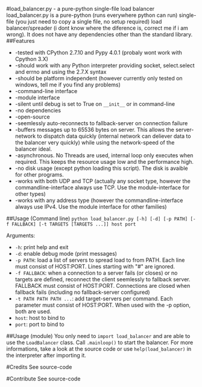#load_balancer.py - a pure-python single-file load balancer
load_balancer.py is a pure-python (runs everywhere python can run) single-file (you just need to copy a single file, no setup required) load balancer/spreader (i dont know where the diference is, correct me if i am wrong). It does not have any dependencies other than the standard library.
##Features
* -tested with CPython 2.7.10 and Pypy 4.0.1 (probaly wont work with Cpython 3.X)
* -should work with any Python interpreter providing socket, select.select and errno and using the 2.7.X syntax
* -should be platform independent (however currently only tested on windows, tell me if you find any problems)
* -command-line interface
* -module interface
* -silent until debug is set to True on `__init__` or in command-line
* -no dependencies
* -open-source
* -seemlessly auto-reconnects to fallback-server on connection failure
* -buffers messages up to 65536 bytes on server. This allows the server-network to dispatch data quickly (internal network can deliever data to the balancer very quickly) while using the network-speed of the balancer ideal.
* -asynchronous. No Threads are used, internal loop only executes when required. This keeps the resource usage low and the performance high.
* -no disk usage (except python loading this script). The disk is avaible for other programs.
* -works with both UDP and TCP (actually any socket type, however the commandline-interface always use TCP. Use the module-interface for other types)
* -works with any address type (however the commandline-interface always use IPv4. Use the module interface for other families)

##Usage (Command line)
`python load_balancer.py [-h] [-d] [-p PATH] [-f FALLBACK] [-t TARGETS [TARGETS ...]] host port`

Arguments:
* `-h`: print help and exit
* `-d`: enable debug mode (print messages)
* `-p PATH`: load a list of servers to spread load to from PATH. Each line must consist of HOST:PORT. Lines starting with "#" are ignored.
* `-f FALLBACK`: when a connection to a server fails (or closes) or no targets are defined, reconnect the client seemlessly to fallback server. FALLBACK must consist of HOST:PORT. Connections are closed when fallback fails (including no fallback-server configured)
* `-t PATH PATH PATH ...`: add target-servers per command. Each parameter must consist of HOST:PORT. When used with the -p option, both are used.
* `host`: host to bind to
* `port`: port to bind to

##Usage (module)
You only need to `import load_balancer` and are able to use the `LoadBalancer` class. Call `.mainloop()` to start the balancer.
For more informations, take a look at the source code or use `help(load_balancer)` in the interpreter after importing it.

#Credits
See source-code

#Contribute
See source-code